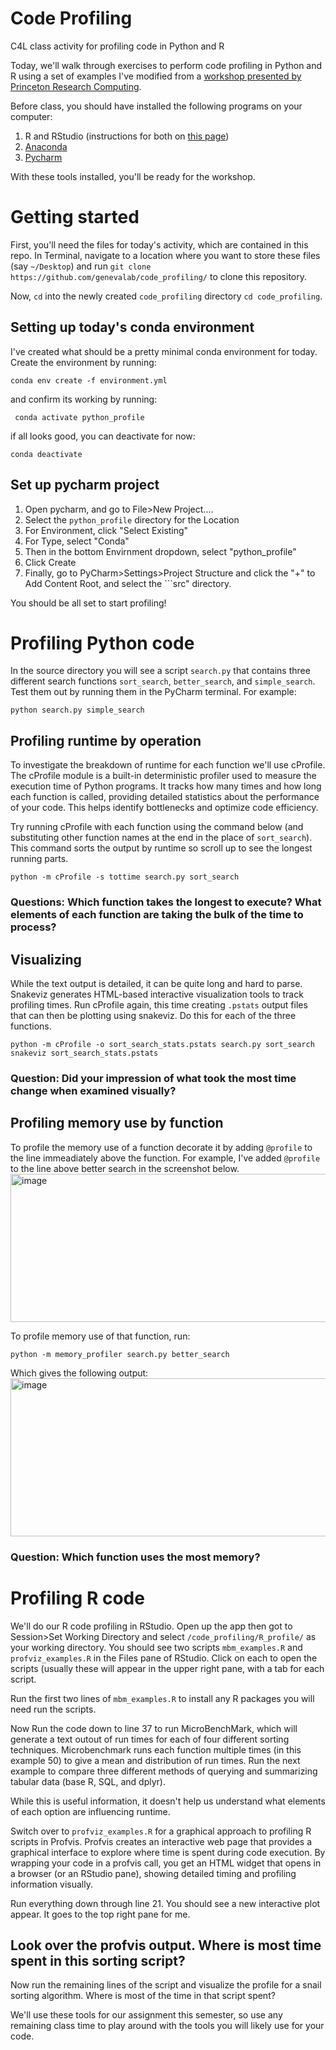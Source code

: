 # Code Profiling
C4L class activity for profiling code in Python and R

Today, we'll walk through exercises to perform code profiling in Python and R using a set of examples I've modified from a [workshop presented by Princeton Research Computing](https://github.com/PrincetonUniversity/intro_debugging).

Before class, you should have installed the following programs on your computer:

1. R and RStudio (instructions for both on [this page](https://posit.co/download/rstudio-desktop/))
2. [Anaconda](https://www.anaconda.com/docs/getting-started/anaconda/install)
3. [Pycharm](https://www.jetbrains.com/pycharm/data-science/?var=anaconda)


With these tools installed, you'll be ready for the workshop.

# Getting started
First, you'll need the files for today's activity, which are contained in this repo. In Terminal, navigate to a location where you want to store these files (say ```~/Desktop```) and run ```git clone https://github.com/genevalab/code_profiling/``` to clone this repository.

Now, ```cd``` into the newly created ```code_profiling``` directory ```cd code_profiling```. 

## Setting up today's conda environment
I've created what should be a pretty minimal conda environment for today. Create the environment by running:

```conda env create -f environment.yml```

and confirm its working by running:

``` conda activate python_profile```

if all looks good, you can deactivate for now:

```conda deactivate```

## Set up pycharm project
1. Open pycharm, and go to File>New Project....
2. Select the ```python_profile``` directory for the Location
3. For Environment, click "Select Existing"
4. For Type, select "Conda"
5. Then in the bottom Envirnment dropdown, select "python_profile"
6. Click Create
7. Finally, go to PyCharm>Settings>Project Structure and click the "+" to Add Content Root, and select the ```src" directory.

You should be all set to start profiling!

# Profiling Python code
In the source directory you will see a script ```search.py``` that contains three different search functions ```sort_search```, ```better_search```, and ```simple_search```. Test them out by running them in the PyCharm terminal. For example:

```python search.py simple_search```


## Profiling runtime by operation
To investigate the breakdown of runtime for each function we'll use cProfile. The cProfile module is a built-in deterministic profiler used to measure the execution time of Python programs. It tracks how many times and how long each function is called, providing detailed statistics about the performance of your code. This helps identify bottlenecks and optimize code efficiency.

Try running cProfile with each function using the command below (and substituting other function names at the end in the place of ```sort_search```). This command sorts the output by runtime so scroll up to see the longest running parts.

```python -m cProfile -s tottime search.py sort_search```

### Questions: Which function takes the longest to execute? What elements of each function are taking the bulk of the time to process?

## Visualizing

While the text output is detailed, it can be quite long and hard to parse. Snakeviz generates HTML-based interactive visualization tools to track profiling times. Run cProfile again, this time creating  ```.pstats``` output files that can then be plotting using snakeviz. Do this for each of the three functions.

```
python -m cProfile -o sort_search_stats.pstats search.py sort_search
snakeviz sort_search_stats.pstats
```
### Question: Did your impression of what took the most time change when examined visually?

## Profiling memory use by function

To profile the memory use of a function decorate it by adding ```@profile``` to the line immeadiately above the function. For example, I've added ```@profile``` to the line above better search in the screenshot below.
<img width="856" height="237" alt="image" src="https://github.com/user-attachments/assets/06c4f3df-530a-4d26-8d62-950e74edbcd1" />

To profile memory use of that function, run:

```
python -m memory_profiler search.py better_search
```
Which gives the following output:
<img width="856" height="253" alt="image" src="https://github.com/user-attachments/assets/c052db2d-4c5c-4e97-b29b-ff476f55ee06" />

### Question: Which function uses the most memory?

# Profiling R code

We'll do our R code profiling in RStudio. Open up the app then got to Session>Set Working Directory and select ```/code_profiling/R_profile/``` as your working directory. You should see two scripts ```mbm_examples.R``` and ```profviz_examples.R``` in the Files pane of RStudio. Click on each to open the scripts (usually these will appear in the upper right pane, with a tab for each script.

Run the first two lines of ```mbm_examples.R``` to install any R packages you will need run the scripts. 

Now Run the code down to line 37 to run MicroBenchMark, which will generate a text outout of run times for each of four different sorting techniques. Microbenchmark runs each function multiple times (in this example 50) to give a mean and distribution of run times.  Run the next example to compare three different methods of querying and summarizing tabular data (base R, SQL, and dplyr). 

While this is useful information, it doesn't help us understand what elements of each option are influencing runtime.

Switch over to ```profviz_examples.R``` for a graphical approach to profiling R scripts in Profvis. Profvis creates an interactive web page that provides a graphical interface to explore where time is spent during code execution. By wrapping your code in a profvis call, you get an HTML widget that opens in a browser (or an RStudio pane), showing detailed timing and profiling information visually. 

Run everything down through line 21. You should see a new interactive plot appear. It goes to the top right pane for me.

## Look over the profvis output. Where is most time spent in this sorting script?

Now run the remaining lines of the script and visualize the profile for a snail sorting algorithm. Where is most of the time in that script spent?

We'll use these tools for our assignment this semester, so use any remaining class time to play around with the tools you will likely use for your code.

 
